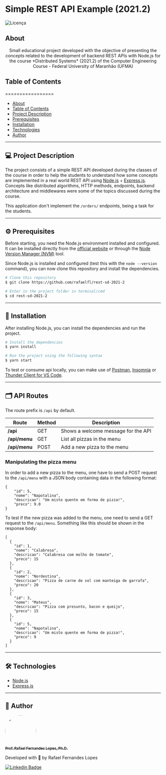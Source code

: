 # Simple REST API Example (2021.2)

![Licença](https://img.shields.io/badge/license-MIT-brightgreen)

## About

<p align="center">
  Small educational project developed with the objective of presenting the concepts related to the development of backend REST APIs with Node.js for the course *Distributed Systems* (2021.2) of the Computer Engineering Course - Federal University of Maranhão (UFMA)
</p>


## Table of Contents
=================

   * [About](#about)
   * [Table of Contents](#table-of-contents)
   * [Project Description](#-project-description)
   * [Prerequisites](#-prerequisites)
   * [Installation](#-installation)
   * [Technologies](#-technologies)
   * [Author](#-author)

---

## 💻 Project Description

The project consists of a simple REST API developed during the classes of the course in order to help the students to understand how some concepts are implemented in a real world REST API using [Node.js](https://nodejs.org/en/) + [Express.js](https://expressjs.com/). Concepts like distributed algorithms, HTTP methods, endpoints, backend architecture and middlewares were some of the topics discussed during the course.

This application don't implement the `/orders/` endpoints, being a task for the students.

---

<a name="prerequisites"></a>
## ⚙️ Prerequisites

Before starting, you need the Node.js environment installed and configured. It can be installed directly from the [official website](https://nodejs.org/en/) or through the [Node Version Manager (NVM)](https://github.com/nvm-sh/nvm) tool.

Since Node.js is installed and configured (test this with the `node --version` command), you can now clone this repository and install the dependencies.

```bash
# Clone this repository
$ git clone https://github.com/rafaelfl/rest-sd-2021-2

# Enter in the project folder in terminal/cmd
$ cd rest-sd-2021-2
```

---

## 🚀 Installation

After installing Node.js, you can install the dependencies and run the project.

```bash
# Install the dependencies
$ yarn install

# Run the project using the following syntax
$ yarn start
```

To test or consume api locally, you can make use of [Postman](https://www.getpostman.com/), [Insomnia](https://insomnia.rest/download/) or [Thunder Client for VS Code](https://www.thunderclient.com/).

---

## 🗂 API Routes

The route prefix is `/api` by default.

| Route          | Method      | Description |
| -------------- | ----------- | ----------- |
| **/api**       | GET         | Shows a welcome message for the API |
| **/api/menu**  | GET         | List all pizzas in the menu |
| **/api/menu**  | POST        | Add a new pizza to the menu |

### Manipulating the pizza menu

In order to add a new pizza to the menu, one have to send a POST request to the `/api/menu` with a JSON body containing data in the following format:

```
{
    "id": 5,
    "nome": "Napotalina",
    "descricao": "Um misto quente em forma de pizza!",
    "preco": 9.0
}
```

To test if the new pizza was added to the menu, one need to send a GET request to the `/api/menu`. Something like this should be shown in the response body:

```
[
  {
    "id": 1,
    "nome": "Calabresa",
    "descricao": "Calabresa com molho de tomate",
    "preco": 15
  },
  {
    "id": 2,
    "nome": "Nordestina",
    "descricao": "Pizza de carne de sol com manteiga de garrafa",
    "preco": 20
  },
  {
    "id": 3,
    "nome": "Mateus",
    "descricao": "Pizza com presunto, bacon e queijo",
    "preco": 15
  },
  {
    "id": 5,
    "nome": "Napotalina",
    "descricao": "Um misto quente em forma de pizza!",
    "preco": 9
  }
]
```

---

## 🛠 Technologies

- [Node.js](https://nodejs.org/en/)
- [Express.js](https://expressjs.com/)

---

## 🦸 Author

<a href="https://github.com/rafaelfl/">
 <img style="border-radius: 50%;" src="https://avatars.githubusercontent.com/u/31193433?v=4" width="100px;" alt=""/>
 <br />
 <sub><b>Prof. Rafael Fernandes Lopes, Ph.D.</b></sub></a>


Developed with 💜 by Rafael Fernandes Lopes

[![Linkedin Badge](https://img.shields.io/badge/-Rafael%20Fernandes%20Lopes-blue?style=flat-square&logo=Linkedin&logoColor=white&link=https://www.linkedin.com/in/rafael-fernandes-lopes/)](https://www.linkedin.com/in/rafael-fernandes-lopes/)
